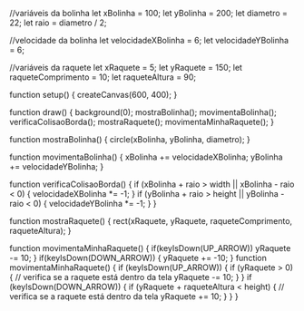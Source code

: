 //variáveis da bolinha
let xBolinha = 100;
let yBolinha = 200;
let diametro = 22;
let raio = diametro / 2;

//velocidade da bolinha
let velocidadeXBolinha = 6;
let velocidadeYBolinha = 6;

//variáveis da raquete
let xRaquete = 5;
let yRaquete = 150;
let raqueteComprimento = 10;
let raqueteAltura = 90;

function setup() {
  createCanvas(600, 400);
}

function draw() {
  background(0);
  mostraBolinha();
  movimentaBolinha();
  verificaColisaoBorda();
  mostraRaquete();
  movimentaMinhaRaquete();
}

function mostraBolinha() {
  circle(xBolinha, yBolinha, diametro);
}

function movimentaBolinha() {
  xBolinha += velocidadeXBolinha;
  yBolinha += velocidadeYBolinha;
}

function verificaColisaoBorda() {
  if (xBolinha + raio > width || xBolinha - raio < 0) {
    velocidadeXBolinha *= -1;
  }
  if (yBolinha + raio > height || yBolinha - raio < 0) {
    velocidadeYBolinha *= -1;
  }
}

function mostraRaquete() {
  rect(xRaquete, yRaquete, raqueteComprimento, raqueteAltura);
}

function movimentaMinhaRaquete() {
  if(keyIsDown(UP_ARROW)) 
    yRaquete -= 10;
  }
  if(keyIsDown(DOWN_ARROW)) {
    yRaquete += -10;
   }
function movimentaMinhaRaquete() {
  if (keyIsDown(UP_ARROW)) {
    if (yRaquete > 0) { // verifica se a raquete está dentro da tela
      yRaquete -= 10;
    }
  }
  if (keyIsDown(DOWN_ARROW)) {
    if (yRaquete + raqueteAltura < height) { // verifica se a raquete está dentro da tela
      yRaquete += 10;
    }
  }
}

